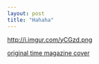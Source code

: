 ```yaml
---
layout: post
title: "Hahaha"
---
```


http://i.imgur.com/yCGzd.png

[original time magazine cover](http://www.time.com/time/covers/0,16641,20120521,00.html)